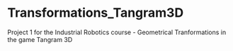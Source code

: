 # Transformations_Tangram3D
Project 1 for the Industrial Robotics course - Geometrical Tranformations in the game Tangram 3D

